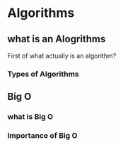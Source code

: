 # Algorithms



## what is an Alogrithms

First of what actually is an algorithm?

###  Types of Algorithms

## Big O

### what is Big O

### Importance of Big O